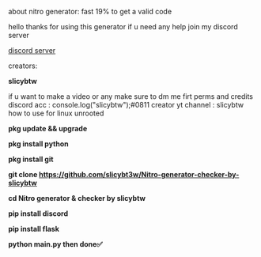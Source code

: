 about nitro generator: fast 
19% to get a valid code


hello thanks for using this generator if u need any help join my discord server

<a href= "https://discord.gg/BGgKbDCysk">discord server</a>

creators: <strong><p>slicybtw</p></strong>

if u want to make a video or any make sure to dm me firt perms and credits discord acc : console.log("slicybtw");#0811
creator yt channel : slicybtw
how to use for linux unrooted
<strong><p>
pkg update && upgrade

pkg install python

pkg install git 

git clone https://github.com/slicybt3w/Nitro-generator-checker-by-slicybtw

cd Nitro generator & checker by slicybtw

pip install discord 

pip install flask

python main.py 
then done✅
</p></strong>
